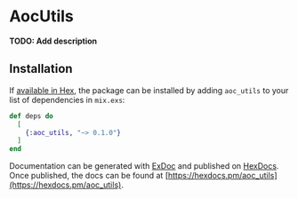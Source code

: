# AocUtils

**TODO: Add description**

## Installation

If [available in Hex](https://hex.pm/docs/publish), the package can be installed
by adding `aoc_utils` to your list of dependencies in `mix.exs`:

```elixir
def deps do
  [
    {:aoc_utils, "~> 0.1.0"}
  ]
end
```

Documentation can be generated with [ExDoc](https://github.com/elixir-lang/ex_doc)
and published on [HexDocs](https://hexdocs.pm). Once published, the docs can
be found at [https://hexdocs.pm/aoc_utils](https://hexdocs.pm/aoc_utils).

